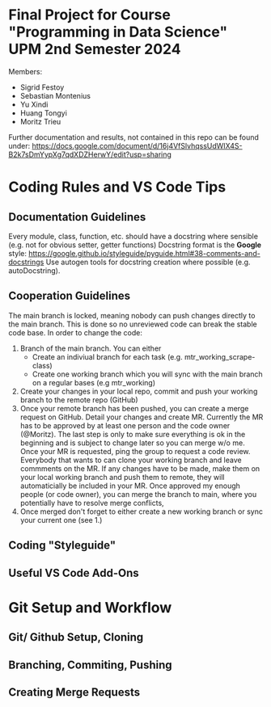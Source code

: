 # Final Project for Course "Programming in Data Science" UPM 2nd Semester 2024
Members:
 - Sigrid Festoy
 - Sebastian Montenius
 - Yu Xindi
 - Huang Tongyi
 - Moritz Trieu

Further documentation and results, not contained in this repo can be found under:
https://docs.google.com/document/d/16j4VfSlvhqssUdWIX4S-B2k7sDmYypXg7qdXDZHerwY/edit?usp=sharing

# Coding Rules and VS Code Tips
## Documentation Guidelines
Every module, class, function, etc. should have a docstring where sensible (e.g. not for obvious setter, getter functions)
Docstring format is the **Google** style: https://google.github.io/styleguide/pyguide.html#38-comments-and-docstrings
Use autogen tools for docstring creation where possible (e.g. autoDocstring).
## Cooperation Guidelines
The main branch is locked, meaning nobody can push changes directly to the main branch. This is done so no unreviewed code can break the stable code base.
In order to change the code:
1. Branch of the main branch. You can either
    - Create an indiviual branch for each task (e.g. mtr_working_scrape-class)
    - Create one working branch which you will sync with the main branch on a regular bases (e.g mtr_working)
2. Create your changes in your local repo, commit and push your working branch to the remote repo (GitHub)
3. Once your remote branch has been pushed, you can create a merge request on GitHub. Detail your changes and create MR.
Currently the MR has to be approved by at least one person and the code owner (@Moritz). The last step is only to make sure everything is ok in the beginning and is subject to change later so you can merge w/o me. 
Once your MR is requested, ping the group to request a code review. Everybody that wants to can clone your working branch and leave commments on the MR. If any changes have to be made, make them on your local working branch and push them to remote, they will automaticially be included in your MR. Once approved my enough people (or code owner), you can merge the branch to main, where you potentially have to resolve merge conflicts,
4. Once merged don't forget to either create a new working branch or sync your current one (see 1.)
## Coding "Styleguide"
## Useful VS Code Add-Ons

# Git Setup and Workflow
## Git/ Github Setup, Cloning
## Branching, Commiting, Pushing
## Creating Merge Requests
